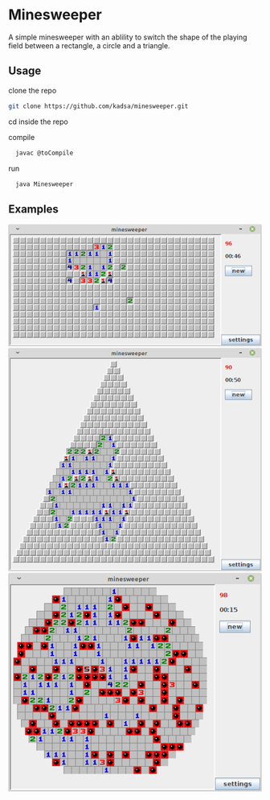 # Minesweeper

A simple minesweeper with an ablility to switch the shape of the playing field between
a rectangle, a circle and a triangle.

## Usage
clone the repo
   ```sh
   git clone https://github.com/kadsa/minesweeper.git
   ```
cd inside the repo

compile
 ```sh
   javac @toCompile
   ```
run
 ```sh
   java Minesweeper
   ```

## Examples
![png](readme1.png)
![png](readme2.png)
![png](readme3.png)